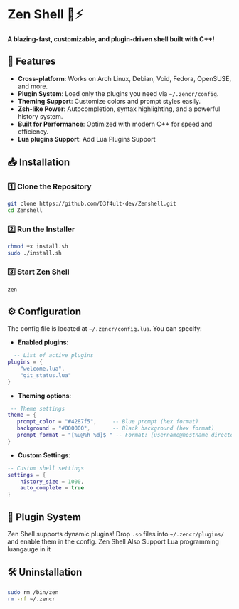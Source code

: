 # Zen Shell 🦈⚡  

**A blazing-fast, customizable, and plugin-driven shell built with C++!**  

## 🚀 Features  
- **Cross-platform**: Works on Arch Linux, Debian, Void, Fedora, OpenSUSE, and more.  
- **Plugin System**: Load only the plugins you need via `~/.zencr/config`.  
- **Theming Support**: Customize colors and prompt styles easily.  
- **Zsh-like Power**: Autocompletion, syntax highlighting, and a powerful history system.  
- **Built for Performance**: Optimized with modern C++ for speed and efficiency.  
- **Lua plugins Support**: Add Lua Plugins Support 

## 📥 Installation  

### 1️⃣ Clone the Repository  
```sh
git clone https://github.com/D3f4ult-dev/Zenshell.git
cd Zenshell
```

### 2️⃣ Run the Installer  
```sh
chmod +x install.sh  
sudo ./install.sh  
```

### 3️⃣ Start Zen Shell  
```sh
zen  
```

## ⚙️ Configuration  

The config file is located at `~/.zencr/config.lua`. You can specify:  
- **Enabled plugins**:  
```lua
  -- List of active plugins
plugins = {
    "welcome.lua",
    "git_status.lua"
}
```  

- **Theming options**:  
 ```lua  
  -- Theme settings
theme = {
    prompt_color = "#4287f5",     -- Blue prompt (hex format)
    background = "#000000",       -- Black background (hex format)
    prompt_format = "[%u@%h %d]$ " -- Format: [username@hostname directory]$
}   
```
  
- **Custom Settings**:
```lua
-- Custom shell settings
settings = {
    history_size = 1000,
    auto_complete = true
}  
```

## 🔌 Plugin System  

Zen Shell supports dynamic plugins! Drop `.so` files into `~/.zencr/plugins/` and enable them in the config.
Zen Shell Also Support Lua programming luangauge in it   

## 🛠 Uninstallation  
```sh
sudo rm /bin/zen  
rm -rf ~/.zencr  
```
